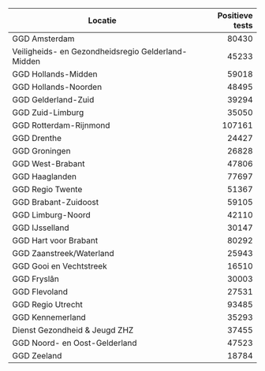 | Locatie | Positieve tests |
|---------|----------------:|
| GGD Amsterdam                            | 80430 |
| Veiligheids- en Gezondheidsregio Gelderland-Midden | 45233 |
| GGD Hollands-Midden                      | 59018 |
| GGD Hollands-Noorden                     | 48495 |
| GGD Gelderland-Zuid                      | 39294 |
| GGD Zuid-Limburg                         | 35050 |
| GGD Rotterdam-Rijnmond                   | 107161 |
| GGD Drenthe                              | 24427 |
| GGD Groningen                            | 26828 |
| GGD West-Brabant                         | 47806 |
| GGD Haaglanden                           | 77697 |
| GGD Regio Twente                         | 51367 |
| GGD Brabant-Zuidoost                     | 59105 |
| GGD Limburg-Noord                        | 42110 |
| GGD IJsselland                           | 30147 |
| GGD Hart voor Brabant                    | 80292 |
| GGD Zaanstreek/Waterland                 | 25943 |
| GGD Gooi en Vechtstreek                  | 16510 |
| GGD Fryslân                              | 30003 |
| GGD Flevoland                            | 27531 |
| GGD Regio Utrecht                        | 93485 |
| GGD Kennemerland                         | 35293 |
| Dienst Gezondheid & Jeugd ZHZ            | 37455 |
| GGD Noord- en Oost-Gelderland            | 47523 |
| GGD Zeeland                              | 18784 |
